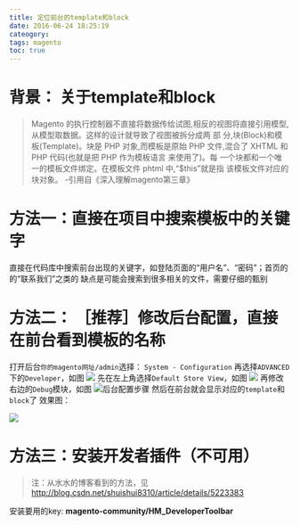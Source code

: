 ```yaml
---
title: 定位前台的template和block
date: 2016-06-24 18:25:19
cateogory:
tags: magento
toc: true
---
```


# 背景： 关于template和block
>Magento 的执行控制器不直接将数据传给试图,相反的视图将直接引用模型,从模型取数据。这样的设计就导致了视图被拆分成两 部 分,块(Block)和模板(Template)。块是 PHP 对象,而模板是原始 PHP 文件,混合了 XHTML 和 PHP 代码(也就是把 PHP 作为模板语言 来使用了)。每 一个块都和一个唯一的模板文件绑定。在模板文件 phtml 中,“$this”就是指 该模板文件对应的块对象。
                                    -引用自《深入理解magento第三章》

# 方法一：直接在项目中搜索模板中的关键字
直接在代码库中搜索前台出现的关键字，如登陆页面的“用户名”、“密码”；首页的的“联系我们”之类的
缺点是可能会搜索到很多相关的文件，需要仔细的甄别

# 方法二： ［推荐］修改后台配置，直接在前台看到模板的名称
打开后台`你的magento网址/admin`选择：
`System - Configuration`
再选择`ADVANCED`下的`Developer`，如图
![](http://upload-images.jianshu.io/upload_images/1903856-3c592dfcb9c30f20.png?imageMogr2/auto-orient/strip%7CimageView2/2/w/1240)
先在左上角选择`Default Store View`，如图
![](http://upload-images.jianshu.io/upload_images/1903856-630adbd6c22f18d4.png?imageMogr2/auto-orient/strip%7CimageView2/2/w/1240)
再修改右边的`Debug`模块，如图
![后台配置步骤](http://upload-images.jianshu.io/upload_images/1903856-f107f55f7f08364c.png?imageMogr2/auto-orient/strip%7CimageView2/2/w/1240)
然后在前台就会显示对应的`template`和`block`了
效果图：

![](/images/images/1467950460634.png)

# 方法三：安装开发者插件（不可用）
> 注：从水水的博客看到的方法，见
http://blog.csdn.net/shuishui8310/article/details/5223383

安装要用的key:   **magento-community/HM_DeveloperToolbar**
